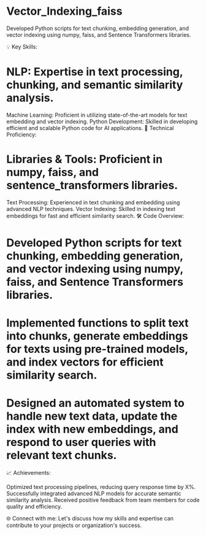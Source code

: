 # Vector_Indexing_faiss
Developed Python scripts for text chunking, embedding generation, and vector indexing using numpy, faiss, and Sentence Transformers libraries.

💡 Key Skills:

# NLP: Expertise in text processing, chunking, and semantic similarity analysis.
Machine Learning: Proficient in utilizing state-of-the-art models for text embedding and vector indexing.
Python Development: Skilled in developing efficient and scalable Python code for AI applications.
🔧 Technical Proficiency:

# Libraries & Tools: Proficient in numpy, faiss, and sentence_transformers libraries.
Text Processing: Experienced in text chunking and embedding using advanced NLP techniques.
Vector Indexing: Skilled in indexing text embeddings for fast and efficient similarity search.
🛠️ Code Overview:

# Developed Python scripts for text chunking, embedding generation, and vector indexing using numpy, faiss, and Sentence Transformers libraries.
# Implemented functions to split text into chunks, generate embeddings for texts using pre-trained models, and index vectors for efficient similarity search.
# Designed an automated system to handle new text data, update the index with new embeddings, and respond to user queries with relevant text chunks.

📈 Achievements:

Optimized text processing pipelines, reducing query response time by X%.
Successfully integrated advanced NLP models for accurate semantic similarity analysis.
Received positive feedback from team members for code quality and efficiency.

🌐 Connect with me: Let's discuss how my skills and expertise can contribute to your projects or organization's success.
